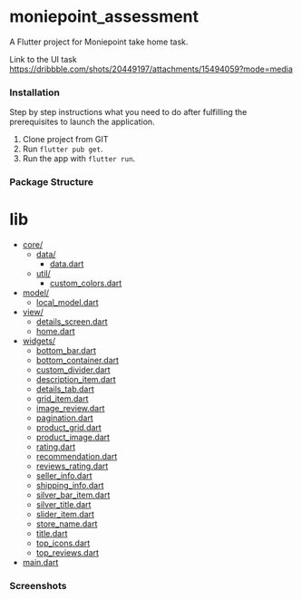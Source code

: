 # moniepoint_assessment

A Flutter project for Moniepoint take home task.

Link to the UI task 
https://dribbble.com/shots/20449197/attachments/15494059?mode=media

### Installation
Step by step instructions what you need to do after fulfilling the prerequisites to launch the application.

1. Clone project from GIT
2. Run `flutter pub get`.
3. Run the app with `flutter run`.

### Package Structure
    

# lib

* [core/](./lib/core)
  * [data/](./lib/core/data)
    * [data.dart](./lib/core/data/data.dart)
  * [util/](./lib/core/util)
    * [custom_colors.dart](./lib/core/util/custom_colors.dart)
* [model/](./lib/model)
  * [local_model.dart](./lib/model/local_model.dart)
* [view/](./lib/view)
  * [details_screen.dart](./lib/view/details_screen.dart)
  * [home.dart](./lib/view/home.dart)
* [widgets/](./lib/widgets)
  * [bottom_bar.dart](./lib/widgets/bottom_bar.dart)
  * [bottom_container.dart](./lib/widgets/bottom_container.dart)
  * [custom_divider.dart](./lib/widgets/custom_divider.dart)
  * [description_item.dart](./lib/widgets/description_item.dart)
  * [details_tab.dart](./lib/widgets/details_tab.dart)
  * [grid_item.dart](./lib/widgets/grid_item.dart)
  * [image_review.dart](./lib/widgets/image_review.dart)
  * [pagination.dart](./lib/widgets/pagination.dart)
  * [product_grid.dart](./lib/widgets/product_grid.dart)
  * [product_image.dart](./lib/widgets/product_image.dart)
  * [rating.dart](./lib/widgets/rating.dart)
  * [recommendation.dart](./lib/widgets/recommendation.dart)
  * [reviews_rating.dart](./lib/widgets/reviews_rating.dart)
  * [seller_info.dart](./lib/widgets/seller_info.dart)
  * [shipping_info.dart](./lib/widgets/shipping_info.dart)
  * [silver_bar_item.dart](./lib/widgets/silver_bar_item.dart)
  * [silver_title.dart](./lib/widgets/silver_title.dart)
  * [slider_item.dart](./lib/widgets/slider_item.dart)
  * [store_name.dart](./lib/widgets/store_name.dart)
  * [title.dart](./lib/widgets/title.dart)
  * [top_icons.dart](./lib/widgets/top_icons.dart)
  * [top_reviews.dart](./lib/widgets/top_reviews.dart)
* [main.dart](./lib/main.dart)

### Screenshots
